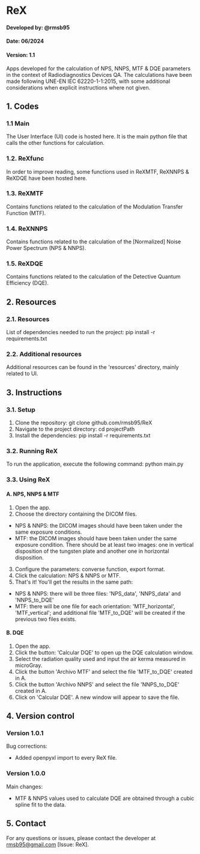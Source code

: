 # ReX
#### Developed by: @rmsb95
#### Date: 06/2024
#### Version: 1.1
Apps developed for the calculation of NPS, NNPS, MTF & DQE parameters in the context of Radiodiagnostics Devices QA.
The calculations have been made following UNE-EN IEC 62220-1-1:2015, with some additional considerations when explicit
instructions where not given.

## 1. Codes
### 1.1 Main
The User Interface (UI) code is hosted here. It is the main python file that calls the other functions for calculation.
### 1.2. ReXfunc
In order to improve reading, some functions used in ReXMTF, ReXNNPS & ReXDQE have been hosted here.
### 1.3. ReXMTF
Contains functions related to the calculation of the Modulation Transfer Function (MTF).
### 1.4. ReXNNPS
Contains functions related to the calculation of the [Normalized] Noise Power Spectrum (NPS & NNPS).
### 1.5. ReXDQE
Contains functions related to the calculation of the Detective Quantum Efficiency (DQE).

## 2. Resources
### 2.1. Resources
List of dependencies needed to run the project:
pip install -r requirements.txt
### 2.2. Additional resources
Additional resources can be found in the 'resources' directory, mainly related to UI.

## 3. Instructions
### 3.1. Setup
1. Clone the repository: git clone github.com/rmsb95/ReX
2. Navigate to the project directory: cd projectPath
3. Install the dependencies: pip install -r requirements.txt
### 3.2. Running ReX
To run the application, execute the following command: python main.py
### 3.3. Using ReX
#### A. NPS, NNPS & MTF
1. Open the app.
2. Choose the directory containing the DICOM files.
- NPS & NNPS: the DICOM images should have been taken under the same exposure conditions.
- MTF: the DICOM images should have been taken under the same exposure condition. There should be at least two images: one in vertical disposition of the tungsten plate and another one in horizontal disposition.
3. Configure the parameters: converse function, export format.
4. Click the calculation: NPS & NNPS or MTF.
5. That's it! You'll get the results in the same path:
- NPS & NNPS: there will be three files: 'NPS_data', 'NNPS_data' and 'NNPS_to_DQE'
- MTF: there will be one file for each orientation: 'MTF_horizontal', 'MTF_vertical'; and additional file 'MTF_to_DQE' will be created if the previous two files exists.
#### B. DQE
1. Open the app.
2. Click the button: 'Calcular DQE' to open up the DQE calculation window.
3. Select the radiation quality used and input the air kerma measured in microGray.
4. Click the button 'Archivo MTF' and select the file 'MTF_to_DQE' created in A.
5. Click the button 'Archivo NNPS' and select the file 'NNPS_to_DQE' created in A.
6. Click on 'Calcular DQE'. A new window will appear to save the file.


## 4. Version control
### Version 1.0.1
Bug corrections:
- Added openpyxl import to every ReX file.

### Version 1.0.0
Main changes:
- MTF & NNPS values used to calculate DQE are obtained through a cubic spline fit to the data.

## 5. Contact
For any questions or issues, please contact the developer at rmsb95@gmail.com [Issue: ReX].